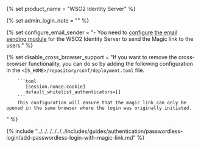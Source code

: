 {% set product_name = "WSO2 Identity Server" %}

{% set admin_login_note = "" %}

{% set configure_email_sender = "- You need to [configure the email sending module](../../../deploy/configure-email-sending.md) for the WSO2 Identity Server to send the Magic link to the users." %}

{% set disable_cross_browser_support = "If you want to remove the cross-browser functionality, you can do so by adding the following configuration in the `<IS_HOME>/repository/conf/deployment.toml` file.

        ```toml
           [session.nonce.cookie]
           default_whitelist_authenticators=[] 
        ```
        This configuration will ensure that the magic link can only be opened in the same browser where the login was originally initiated.
" %}

{% include "../../../../../../includes/guides/authentication/passwordless-login/add-passwordless-login-with-magic-link.md" %}


